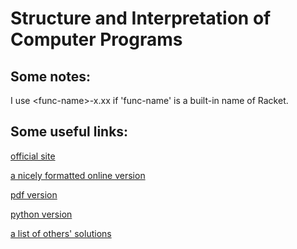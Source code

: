 Structure and Interpretation of Computer Programs
===

Some notes:
---
I use \<func-name>-x.xx if 'func-name' is a built-in name of Racket.

Some useful links:
---

[official site](http://mitpress.mit.edu/sites/default/files/sicp/index.html)

[a nicely formatted online version](http://sarabander.github.io/sicp/html/index.xhtml)

[pdf version](https://github.com/sarabander/sicp-pdf)

[python version](http://www-inst.eecs.berkeley.edu/~cs61a/sp12/book/)

[a list of others' solutions](http://community.schemewiki.org/?sicp-solutions)
